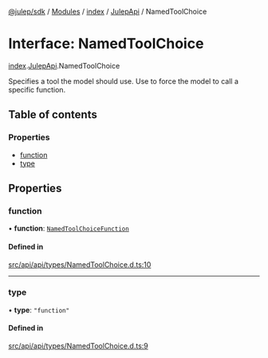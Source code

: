 [@julep/sdk](../README.md) / [Modules](../modules.md) / [index](../modules/index.md) / [JulepApi](../modules/index.JulepApi.md) / NamedToolChoice

# Interface: NamedToolChoice

[index](../modules/index.md).[JulepApi](../modules/index.JulepApi.md).NamedToolChoice

Specifies a tool the model should use. Use to force the model to call a specific function.

## Table of contents

### Properties

- [function](index.JulepApi.NamedToolChoice.md#function)
- [type](index.JulepApi.NamedToolChoice.md#type)

## Properties

### function

• **function**: [`NamedToolChoiceFunction`](index.JulepApi.NamedToolChoiceFunction.md)

#### Defined in

[src/api/api/types/NamedToolChoice.d.ts:10](https://github.com/julep-ai/samantha-dev/blob/4200383/sdks/js/src/api/api/types/NamedToolChoice.d.ts#L10)

___

### type

• **type**: ``"function"``

#### Defined in

[src/api/api/types/NamedToolChoice.d.ts:9](https://github.com/julep-ai/samantha-dev/blob/4200383/sdks/js/src/api/api/types/NamedToolChoice.d.ts#L9)
